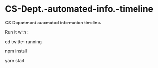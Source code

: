 # CS-Dept.-automated-info.-timeline
CS Department automated information timeline.


Run it with :

cd twitter-running

npm install

yarn start
